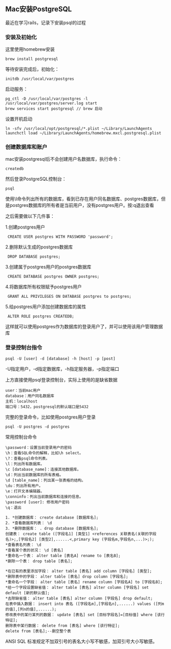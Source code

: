 ## Mac安装PostgreSQL
最近在学习rails，记录下安装psql的过程

### 安装及初始化
这里使用homebrew安装

```brew install postgresql```

等待安装完成后，初始化：

```initdb /usr/local/var/postgres```

启动服务：

```
pg_ctl -D /usr/local/var/postgres -l /usr/local/var/postgres/server.log start
brew services start postgresql // brew 启动
```

设置开机启动

```
ln -sfv /usr/local/opt/postgresql/*.plist ~/Library/LaunchAgents
launchctl load ~/Library/LaunchAgents/homebrew.mxcl.postgresql.plist
```


### 创建数据库和账户
mac安装postgresql后不会创建用户名数据库，执行命令：

`createdb`

然后登录PostgreSQL控制台：

`psql`

使用\l命令列出所有的数据库，看到已存在用户同名数据库、postgres数据库，但是postgres数据库的所有者是当前用户，没有postgres用户。按:q退出查看

之后需要做以下几件事：

1.创建postgres用户

` CREATE USER postgres WITH PASSWORD 'password';`

2.删除默认生成的postgres数据库

` DROP DATABASE postgres;`

3.创建属于postgres用户的postgres数据库

` CREATE DATABASE postgres OWNER postgres;`

4.将数据库所有权限赋予postgres用户

` GRANT ALL PRIVILEGES ON DATABASE postgres to postgres;`

5.给postgres用户添加创建数据库的属性

` ALTER ROLE postgres CREATEDB;`

这样就可以使用postgres作为数据库的登录用户了，并可以使用该用户管理数据库

### 登录控制台指令
`psql -U [user] -d [database] -h [host] -p [post]`

-U指定用户，-d指定数据库，-h指定服务器，-p指定端口

上方直接使用psql登录控制台，实际上使用的是缺省数据

```
user：当前mac用户
database：用户同名数据库
主机：localhost
端口号：5432，postgresql的默认端口是5432
```
完整的登录命令，比如使用postgres用户登录

`psql -U postgres -d postgres`

常用控制台命令
```
\password：设置当前登录用户的密码
\h：查看SQL命令的解释，比如\h select。
\?：查看psql命令列表。
\l：列出所有数据库。
\c [database_name]：连接其他数据库。
\d：列出当前数据库的所有表格。
\d [table_name]：列出某一张表格的结构。
\du：列出所有用户。
\e：打开文本编辑器。
\conninfo：列出当前数据库和连接的信息。
\password [user]: 修改用户密码
\q：退出
```

```
1. *创建数据库： create database [数据库名]; 
2. *查看数据库列表： \d 
3. *删除数据库： . drop database [数据库名]; 
创建表： create table ([字段名1] [类型1] <references 关联表名(关联的字段名)>;,[字段名2] [类型2],......<,primary key (字段名m,字段名n,...)>;); 
*查看表名列表： \d 
*查看某个表的状况： \d [表名] 
*重命名一个表： alter table [表名A] rename to [表名B]; 
*删除一个表： drop table [表名]; 

*在已有的表里添加字段： alter table [表名] add column [字段名] [类型]; 
*删除表中的字段： alter table [表名] drop column [字段名]; 
*重命名一个字段： alter table [表名] rename column [字段名A] to [字段名B]; 
*给一个字段设置缺省值： alter table [表名] alter column [字段名] set default [新的默认值]; 
*去除缺省值： alter table [表名] alter column [字段名] drop default; 
在表中插入数据： insert into 表名 ([字段名m],[字段名n],......) values ([列m的值],[列n的值],......); 
修改表中的某行某列的数据： update [表名] set [目标字段名]=[目标值] where [该行特征]; 
删除表中某行数据： delete from [表名] where [该行特征]; 
delete from [表名];--删空整个表
```

ANSI SQL 标准规定不加双引号的表名大小写不敏感，加双引号大小写敏感。